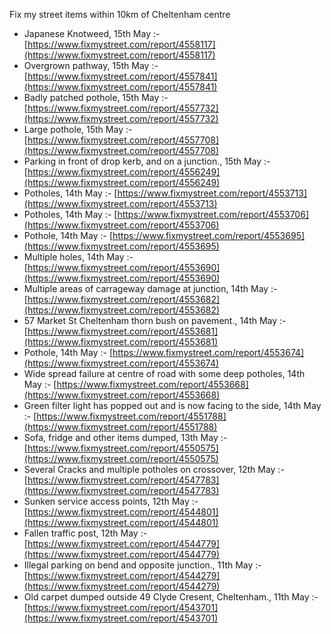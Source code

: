 Fix my street items within 10km of Cheltenham centre

<!-- fix_marker starts -->

- Japanese Knotweed, 15th May :- [https://www.fixmystreet.com/report/4558117](https://www.fixmystreet.com/report/4558117)
- Overgrown pathway, 15th May :- [https://www.fixmystreet.com/report/4557841](https://www.fixmystreet.com/report/4557841)
- Badly patched pothole, 15th May :- [https://www.fixmystreet.com/report/4557732](https://www.fixmystreet.com/report/4557732)
- Large pothole, 15th May :- [https://www.fixmystreet.com/report/4557708](https://www.fixmystreet.com/report/4557708)
- Parking in front of drop kerb, and on a junction., 15th May :- [https://www.fixmystreet.com/report/4556249](https://www.fixmystreet.com/report/4556249)
- Potholes, 14th May :- [https://www.fixmystreet.com/report/4553713](https://www.fixmystreet.com/report/4553713)
- Potholes, 14th May :- [https://www.fixmystreet.com/report/4553706](https://www.fixmystreet.com/report/4553706)
- Pothole, 14th May :- [https://www.fixmystreet.com/report/4553695](https://www.fixmystreet.com/report/4553695)
- Multiple holes, 14th May :- [https://www.fixmystreet.com/report/4553690](https://www.fixmystreet.com/report/4553690)
- Multiple areas of carrageway damage at junction, 14th May :- [https://www.fixmystreet.com/report/4553682](https://www.fixmystreet.com/report/4553682)
- 57 Market St Cheltenham thorn bush on pavement., 14th May :- [https://www.fixmystreet.com/report/4553681](https://www.fixmystreet.com/report/4553681)
- Pothole, 14th May :- [https://www.fixmystreet.com/report/4553674](https://www.fixmystreet.com/report/4553674)
- Wide spread failure at centre of road with some deep potholes, 14th May :- [https://www.fixmystreet.com/report/4553668](https://www.fixmystreet.com/report/4553668)
- Green filter light has popped out and is now facing to the side, 14th May :- [https://www.fixmystreet.com/report/4551788](https://www.fixmystreet.com/report/4551788)
- Sofa, fridge and other items dumped, 13th May :- [https://www.fixmystreet.com/report/4550575](https://www.fixmystreet.com/report/4550575)
- Several Cracks and multiple potholes on crossover, 12th May :- [https://www.fixmystreet.com/report/4547783](https://www.fixmystreet.com/report/4547783)
- Sunken service access points, 12th May :- [https://www.fixmystreet.com/report/4544801](https://www.fixmystreet.com/report/4544801)
- Fallen traffic post, 12th May :- [https://www.fixmystreet.com/report/4544779](https://www.fixmystreet.com/report/4544779)
- Illegal parking on bend and opposite junction., 11th May :- [https://www.fixmystreet.com/report/4544279](https://www.fixmystreet.com/report/4544279)
- Old carpet dumped outside 49 Clyde Cresent, Cheltenham., 11th May :- [https://www.fixmystreet.com/report/4543701](https://www.fixmystreet.com/report/4543701)

<!-- fix_marker ends -->